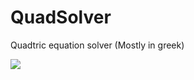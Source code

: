 # QuadSolver

Quadtric equation solver (Mostly in greek)

<img src="https://i.imgur.com/q6ra0YH.gif">
